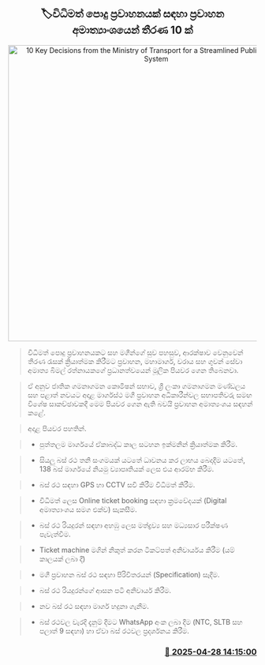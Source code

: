 <p align='center'><b><h2 align='center' title='10 Key Decisions from the Ministry of Transport for a Streamlined Public Transport System'>🏷විධිමත් පොදු ප්‍රවාහනයක් සඳහා ප්‍රවාහන අමාත්‍යාංශයෙන් තීරණ 10 ක්</h2></b></p>
<p align='center'><img src='https://helakuru.sgp1.cdn.digitaloceanspaces.com/esana/images/lib/bimal-meet-u.jpg' width='600' alt='10 Key Decisions from the Ministry of Transport for a Streamlined Public Transport System'></p>

> විධිමත් පොදු ප්‍රවාහනයකට සහ මගීන්ගේ සුව පහසුව, ආරක්ෂාව වෙනුවෙන් තීරණ රැසක් ක්‍රියාත්මක කිරීමට ප්‍රවාහන, මහාමාර්ග, වරාය සහ ගුවන් සේවා අමාත්‍ය බිමල් රත්නායකගේ ප්‍රධානත්වයෙන් මූලික පියවර ‍‍ගෙන තිබෙනවා.

> ඒ අනුව ජාතික ගමනාගමන කොමිෂන් සභාව, ශ්‍රී ලංකා ගමනාගමන මණ්ඩලය සහ පළාත් නවයට අදාළ මාර්ගස්ථ මගී ප්‍රවාහන අධිකාරීන්වල සභාපතිවරු සමඟ විශේෂ සාකච්ඡාවකදී මෙම පියවර ගෙන ඇති බවයි ප්‍රවාහන අමාත්‍යංශය සඳහන් කළේ.

> අදාළ පියවර පහතින්.

> * පුත්තලම මාර්ගයේ ඒකාබද්ධ කාල සටහන ඉක්මනින් ක්‍රියාත්මක කිරීම.

> * සියලු බස් රථ තනි සංගමයක් යටතේ ධාවනය කර ලාභය බෙදාදීම යටතේ, 138 බස් මාර්ගයේ නියමු ව්‍යාපෘතියක් ලෙස එය ආරම්භ කිරීම.

> * බස් රථ සඳහා GPS හා CCTV සවි කිරීම විධිමත් කිරීම.

> * විධිමත් ලෙස Online ticket booking සඳහා ක්‍රමවේදයක් (Digital අමාත්‍යාංශය සමග එක්ව) සැකසීම.

> * බස් රථ රියදුරන් සඳහා අහඹු ලෙස මත්ද්‍රව්‍ය සහ මධ්‍යසාර පරීක්ෂණ පැවැත්වීම.

> * Ticket machine මගින් නිකුත් කරන ටිකට්පත් අනිවාර්යය කිරීම (යම් කාලයක් ලබා දී)

> * මගී ප්‍රවාහන බස් රථ සඳහා පිරිවිතරයන් (Specification) සෑදීම.

> * බස් රථ රියදුරන්ගේ ආසන පටි අනිවාර්ය කිරීම.

> * නව බස් රථ සඳහා මාර්ග හදුනා ගැනීම.

> * බස් රථවල වැරදි දැනුම් දීමට WhatsApp අංක ලබා දීම (NTC, SLTB සහ පලාත් 9 සඳහා) හා ඒවා බස් රථවල ප්‍රදර්ශනය කිරීම.



<h3 align='right'><a href='https://www.helakuru.lk/esana/p/109624/'>📅 2025-04-28 14:15:00</a></h3>
